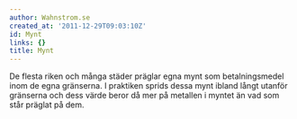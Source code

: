 ```yaml
---
author: Wahnstrom.se
created_at: '2011-12-29T09:03:10Z'
id: Mynt
links: {}
title: Mynt
---
```


De flesta riken och många städer präglar egna mynt som betalningsmedel inom de egna gränserna. I
praktiken sprids dessa mynt ibland långt utanför gränserna och dess värde beror då mer på metallen i
myntet än vad som står präglat på dem.